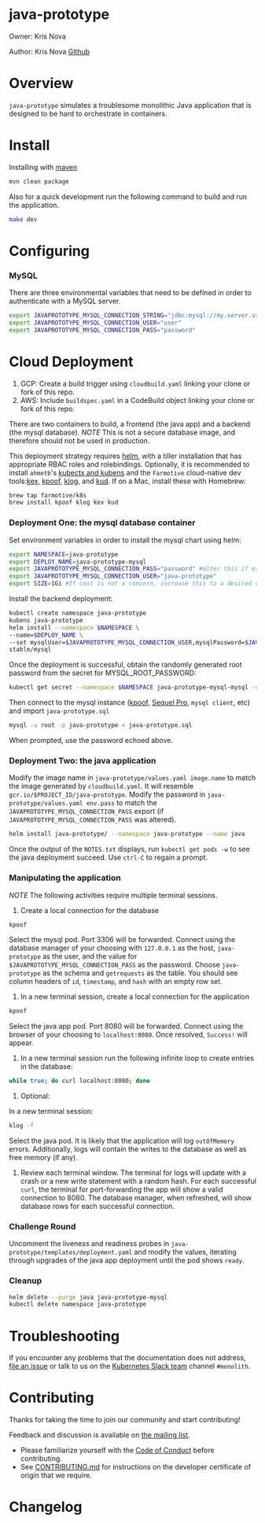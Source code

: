 # java-prototype

Owner: Kris Nova

Author: Kris Nova [Github][6]


# Overview

`java-prototype` simulates a troublesome monolithic Java application that is designed to be hard to orchestrate in containers.

# Install

Installing with [maven][5]

```bash
mvn clean package
```

Also for a quick development run the following command to build and run the application.

```bash
make dev
```

# Configuring

### MySQL

There are three environmental variables that need to be defined in order to authenticate with a MySQL server.

```bash
export JAVAPROTOTYPE_MYSQL_CONNECTION_STRING="jdbc:mysql://my.server.url/database"
export JAVAPROTOTYPE_MYSQL_CONNECTION_USER="user"
export JAVAPROTOTYPE_MYSQL_CONNECTION_PASS="password"
```

# Cloud Deployment
1. GCP: Create a build trigger using `cloudbuild.yaml` linking your clone or fork of this repo.
1. AWS: Include `buildspec.yaml` in a CodeBuild object linking your clone or fork of this repo.

There are two containers to build, a frontend (the java app) and a backend (the mysql database). _NOTE_ This is not a secure database image, and therefore should not be used in production.

This deployment strategy requires [helm](https://helm.sh/), with a tiller installation that has appropriate RBAC roles and rolebindings.
Optionally, it is recommended to install `ahmetb`'s [kubectx and kubens](https://github.com/ahmetb/kubectx) and the `Farmotive` cloud-native dev tools:[kex](https://github.com/farmotive/kex), [kpoof](https://github.com/farmotive/kpoof), [klog](https://github.com/farmotive/klog), and [kud](https://github.com/farmotive/kud).
If on a Mac, install these with Homebrew:
```bash
brew tap farmotive/k8s
brew install kpoof klog kex kud
```

### Deployment One: the mysql database container
Set environment variables in order to install the mysql chart using helm:
```bash
export NAMESPACE=java-prototype
export DEPLOY_NAME=java-prototype-mysql
export JAVAPROTOTYPE_MYSQL_CONNECTION_PASS="password" #alter this if exposing this deployment externally
export JAVAPROTOTYPE_MYSQL_CONNECTION_USER="java-prototype"
export SIZE=1Gi #If cost is not a concern, increase this to a desired capacity, or omit ",persistence.size=$SIZE" below to use the default 10Gi allocation.
```

Install the backend deployment:

```bash
kubectl create namespace java-prototype
kubens java-prototype
helm install --namespace $NAMESPACE \
--name=$DEPLOY_NAME \
--set mysqlUser=$JAVAPROTOTYPE_MYSQL_CONNECTION_USER,mysqlPassword=$JAVAPROTOTYPE_MYSQL_CONNECTION_PASS,mysqlDatabase=java-prototype,persistence.size=$SIZE \
stable/mysql
```

Once the deployment is successful, obtain the randomly generated root password from the secret for MYSQL_ROOT_PASSWORD:
```bash
kubectl get secret --namespace $NAMESPACE java-prototype-mysql-mysql -o jsonpath="{.data.mysql-root-password}" | base64 --decode; echo
```

Then connect to the mysql instance ([kpoof](https://github.com/farmotive/kpoof), [Sequel Pro](www.sequelpro.com), `mysql client`, etc) and import `java-prototype.sql`

```bash
mysql -u root -p java-prototype < java-prototype.sql
```
When prompted, use the password echoed above.

### Deployment Two: the java application

Modify the image name in `java-prototype/values.yaml image.name` to match the image generated by `cloudbuild.yaml`.  It will resemble `gcr.io/$PROJECT_ID/java-prototype`.
Modify the password in `java-prototype/values.yaml env.pass` to match the `JAVAPROTOTYPE_MYSQL_CONNECTION_PASS` export (if `JAVAPROTOTYPE_MYSQL_CONNECTION_PASS` was altered).

```bash
helm install java-prototype/ --namespace java-prototype --name java
```

Once the output of the `NOTES.txt` displays, run `kubectl get pods -w` to see the java deployment succeed.  Use `ctrl-C` to regain a prompt.

### Manipulating the application
_NOTE_ The following activities require multiple terminal sessions.

1. Create a local connection for the database
```bash
kpoof
```
Select the mysql pod.  Port 3306 will be forwarded.  Connect using the database manager of your choosing with `127.0.0.1` as the host, `java-prototype` as the user, and the value for `$JAVAPROTOTYPE_MYSQL_CONNECTION_PASS` as the password.  Choose `java-prototype` as the schema and `getrequests` as the table.  You should see column headers of `id`, `timestamp`, and `hash` with an empty row set.

1. In a new terminal session, create a local connection for the application
```bash
kpoof
```
Select the java app pod.  Port 8080 will be forwarded.  Connect using the browser of your choosing to `localhost:8080`.  Once resolved, `Success!` will appear.

1. In a new terminal session run the following infinite loop to create entries in the database:
```bash
while true; do curl localhost:8080; done
```

1.  Optional:

In a new terminal session:
```bash
klog -f
```
Select the java pod.  It is likely that the application will log `outOfMemory` errors.  Additionally, logs will contain the writes to the database as well as free memory (if any).
1. Review each terminal window.  The terminal for logs will update with a crash or a new write statement with a random hash.  For each successful `curl`, the terminal for port-forwarding the app will show a valid connection to 8080.  The database manager, when refreshed, will show database rows for each successful connection.

### Challenge Round
Uncomment the liveness and readiness probes in `java-prototype/templates/deployment.yaml` and modify the values, iterating through upgrades of the java app deployment until the pod shows `ready`.

### Cleanup
```bash
helm delete --purge java java-prototype-mysql
kubectl delete namespace java-prototype
```



# Troubleshooting

If you encounter any problems that the documentation does not address, [file an issue][3] or talk to us on the [Kubernetes Slack team][4] channel `#monolith`.

# Contributing

Thanks for taking the time to join our community and start contributing!

Feedback and discussion is available on [the mailing list][2].

* Please familiarize yourself with the [Code of Conduct][0] before contributing.
* See [CONTRIBUTING.md][1] for instructions on the developer certificate of origin that we require.


# Changelog

[0]: https://github.com/heptio/java-prototype/CODE-OF-CONDUCT.md
[1]: https://github.com/heptio/java-prototype/CONTRIBUTING.md
[2]: https://groups.google.com/forum/#!forum/monolithic-apps-to-k8s
[3]: https://github.com/heptio/java-prototype/issues
[4]: http://slack.kubernetes.io/
[5]: https://maven.apache.org/install.html
[6]: https://github.com/kris-nova/
